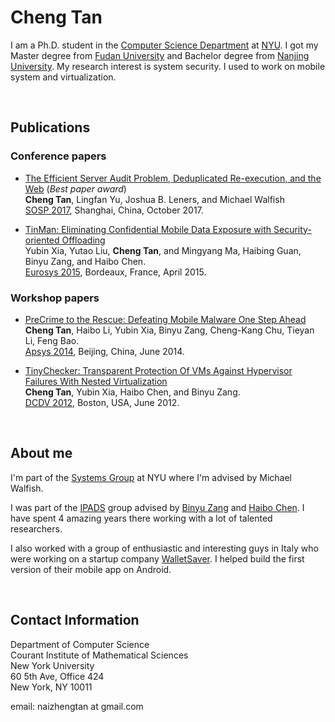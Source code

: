 ---
---

# Cheng Tan

I am a Ph.D. student in the [Computer Science Department](http://www.cs.nyu.edu/web/index.html)
at [NYU](www.nyu.edu). I got my Master degree from [Fudan University](http://www.fudan.edu.cn/en/)
and Bachelor degree from [Nanjing University](http://www.nju.edu.cn/html/eng/1.html).
My research interest is system security.
I used to work on mobile system and virtualization.

<br>

## Publications

### Conference papers

* [The Efficient Server Audit Problem, Deduplicated Re-execution, and the Web](doc/papers/efficient17tan.pdf)
  (*Best paper award*)  
  **Cheng Tan**, Lingfan Yu, Joshua B. Leners, and Michael Walfish  
  [SOSP 2017](https://www.sigops.org/sosp/sosp17/), Shanghai, China, October 2017.

* [TinMan: Eliminating Confidential Mobile Data Exposure with Security-oriented Offloading](doc/papers/tinman15xia.pdf)  
  Yubin Xia, Yutao Liu, **Cheng Tan**, and Mingyang Ma, Haibing Guan, Binyu Zang, and Haibo Chen.  
  [Eurosys 2015](http://eurosys2015.labri.fr/), Bordeaux, France, April 2015.

### Workshop papers

* [PreCrime to the Rescue: Defeating Mobile Malware One Step Ahead](doc/papers/precrime14tan.pdf)  
  **Cheng Tan**, Haibo Li, Yubin Xia, Binyu Zang, Cheng-Kang Chu, Tieyan Li, Feng Bao.  
  [Apsys 2014](http://acs.ict.ac.cn/apsys2014/), Beijing, China, June 2014.

* [TinyChecker: Transparent Protection Of VMs Against Hypervisor Failures With Nested Virtualization](doc/papers/tinychecker12tan.pdf)  
  **Cheng Tan**, Yubin Xia, Haibo Chen, and Binyu Zang.  
  [DCDV 2012](http://www.cse.ust.hk/DCDV2012/), Boston, USA, June 2012.

<br>

## About me

I'm part of the [Systems Group](http://news.cs.nyu.edu/) at NYU
where I'm advised by Michael Walfish.

I was part of the [IPADS](http://ipads.se.sjtu.edu.cn/) group advised by
[Binyu Zang](http://ppi.fudan.edu.cn/art/binyu_zang)
and [Haibo Chen](http://ipads.se.sjtu.edu.cn/pub:members:haibo_chen).
I have spent 4 amazing years there working with a lot of talented researchers.

I also worked with a group of enthusiastic and interesting guys in
Italy who were working on a startup company [WalletSaver](http://www.walletsaver.com/).
I helped build the first version of their mobile app on Android.

<br>

## Contact Information

Department of Computer Science  
Courant Institute of Mathematical Sciences  
New York University  
60 5th Ave, Office 424  
New York, NY 10011  

email: naizhengtan at gmail.com
